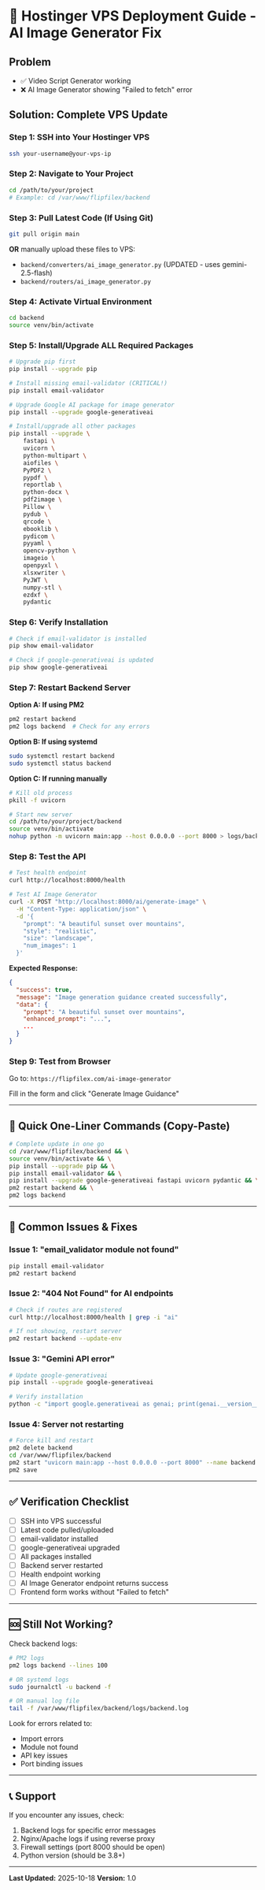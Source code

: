 # 🚀 Hostinger VPS Deployment Guide - AI Image Generator Fix

## Problem
- ✅ Video Script Generator working
- ❌ AI Image Generator showing "Failed to fetch" error

## Solution: Complete VPS Update

### Step 1: SSH into Your Hostinger VPS

```bash
ssh your-username@your-vps-ip
```

### Step 2: Navigate to Your Project

```bash
cd /path/to/your/project
# Example: cd /var/www/flipfilex/backend
```

### Step 3: Pull Latest Code (If Using Git)

```bash
git pull origin main
```

**OR** manually upload these files to VPS:
- `backend/converters/ai_image_generator.py` (UPDATED - uses gemini-2.5-flash)
- `backend/routers/ai_image_generator.py`

### Step 4: Activate Virtual Environment

```bash
cd backend
source venv/bin/activate
```

### Step 5: Install/Upgrade ALL Required Packages

```bash
# Upgrade pip first
pip install --upgrade pip

# Install missing email-validator (CRITICAL!)
pip install email-validator

# Upgrade Google AI package for image generator
pip install --upgrade google-generativeai

# Install/upgrade all other packages
pip install --upgrade \
    fastapi \
    uvicorn \
    python-multipart \
    aiofiles \
    PyPDF2 \
    pypdf \
    reportlab \
    python-docx \
    pdf2image \
    Pillow \
    pydub \
    qrcode \
    ebooklib \
    pydicom \
    pyyaml \
    opencv-python \
    imageio \
    openpyxl \
    xlsxwriter \
    PyJWT \
    numpy-stl \
    ezdxf \
    pydantic
```

### Step 6: Verify Installation

```bash
# Check if email-validator is installed
pip show email-validator

# Check if google-generativeai is updated
pip show google-generativeai
```

### Step 7: Restart Backend Server

**Option A: If using PM2**
```bash
pm2 restart backend
pm2 logs backend  # Check for any errors
```

**Option B: If using systemd**
```bash
sudo systemctl restart backend
sudo systemctl status backend
```

**Option C: If running manually**
```bash
# Kill old process
pkill -f uvicorn

# Start new server
cd /path/to/your/project/backend
source venv/bin/activate
nohup python -m uvicorn main:app --host 0.0.0.0 --port 8000 > logs/backend.log 2>&1 &
```

### Step 8: Test the API

```bash
# Test health endpoint
curl http://localhost:8000/health

# Test AI Image Generator
curl -X POST "http://localhost:8000/ai/generate-image" \
  -H "Content-Type: application/json" \
  -d '{
    "prompt": "A beautiful sunset over mountains",
    "style": "realistic",
    "size": "landscape",
    "num_images": 1
  }'
```

**Expected Response:**
```json
{
  "success": true,
  "message": "Image generation guidance created successfully",
  "data": {
    "prompt": "A beautiful sunset over mountains",
    "enhanced_prompt": "...",
    ...
  }
}
```

### Step 9: Test from Browser

Go to: `https://flipfilex.com/ai-image-generator`

Fill in the form and click "Generate Image Guidance"

---

## 🔧 Quick One-Liner Commands (Copy-Paste)

```bash
# Complete update in one go
cd /var/www/flipfilex/backend && \
source venv/bin/activate && \
pip install --upgrade pip && \
pip install email-validator && \
pip install --upgrade google-generativeai fastapi uvicorn pydantic && \
pm2 restart backend && \
pm2 logs backend
```

---

## 📝 Common Issues & Fixes

### Issue 1: "email_validator module not found"
```bash
pip install email-validator
pm2 restart backend
```

### Issue 2: "404 Not Found" for AI endpoints
```bash
# Check if routes are registered
curl http://localhost:8000/health | grep -i "ai"

# If not showing, restart server
pm2 restart backend --update-env
```

### Issue 3: "Gemini API error"
```bash
# Update google-generativeai
pip install --upgrade google-generativeai

# Verify installation
python -c "import google.generativeai as genai; print(genai.__version__)"
```

### Issue 4: Server not restarting
```bash
# Force kill and restart
pm2 delete backend
cd /var/www/flipfilex/backend
pm2 start "uvicorn main:app --host 0.0.0.0 --port 8000" --name backend
pm2 save
```

---

## ✅ Verification Checklist

- [ ] SSH into VPS successful
- [ ] Latest code pulled/uploaded
- [ ] email-validator installed
- [ ] google-generativeai upgraded
- [ ] All packages installed
- [ ] Backend server restarted
- [ ] Health endpoint working
- [ ] AI Image Generator endpoint returns success
- [ ] Frontend form works without "Failed to fetch"

---

## 🆘 Still Not Working?

Check backend logs:
```bash
# PM2 logs
pm2 logs backend --lines 100

# OR systemd logs
sudo journalctl -u backend -f

# OR manual log file
tail -f /var/www/flipfilex/backend/logs/backend.log
```

Look for errors related to:
- Import errors
- Module not found
- API key issues
- Port binding issues

---

## 📞 Support

If you encounter any issues, check:
1. Backend logs for specific error messages
2. Nginx/Apache logs if using reverse proxy
3. Firewall settings (port 8000 should be open)
4. Python version (should be 3.8+)

---

**Last Updated:** 2025-10-18
**Version:** 1.0

